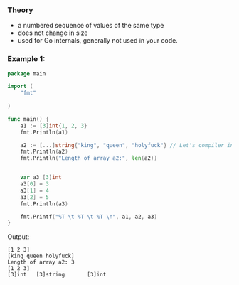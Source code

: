 ### Theory
- a numbered sequence of values of the same type
- does not change in size
- used for Go internals, generally not used in your code.

### Example 1:
```go
package main

import (
	"fmt"
	
)

func main() {
	a1 := [3]int{1, 2, 3}
	fmt.Println(a1)

	a2 := [...]string{"king", "queen", "holyfuck"} // Let's compiler infer the size of the array
	fmt.Println(a2)
	fmt.Println("Length of array a2:", len(a2))


	var a3 [3]int
	a3[0] = 3
	a3[1] = 4
	a3[2] = 5
	fmt.Println(a3)

    fmt.Printf("%T \t %T \t %T \n", a1, a2, a3)
}
```

Output:
```
[1 2 3]
[king queen holyfuck]
Length of array a2: 3
[1 2 3]
[3]int   [3]string       [3]int 
```